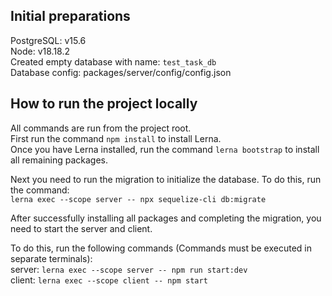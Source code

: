 ## Initial preparations

PostgreSQL: v15.6<br />
Node: v18.18.2<br />
Created empty database with name: `test_task_db`<br />
Database config: packages/server/config/config.json

## How to run the project locally

All commands are run from the project root.<br />
First run the command `npm install` to install Lerna.<br />
Once you have Lerna installed, run the command `lerna bootstrap` to install all remaining packages. <br />

Next you need to run the migration to initialize the database.
To do this, run the command:<br />`lerna exec --scope server -- npx sequelize-cli db:migrate`

After successfully installing all packages and completing the migration, you need to start the server and client.

To do this, run the following commands (Commands must be executed in separate terminals):<br />
server: `lerna exec --scope server -- npm run start:dev`<br />
client: `lerna exec --scope client -- npm start`
